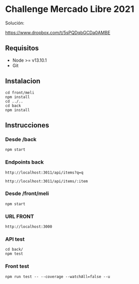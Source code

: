 # Challenge Mercado Libre 2021

Solución:

https://www.dropbox.com/t/5sPQDqbGCDa0AMBE

## Requisitos

 - Node >= v13.10.1
 - Git

## Instalacion

    cd front/meli
    npm install
    cd ../..
    cd back 
    npm install

## Instrucciones

### Desde /back

    npm start

### Endpoints back

    http://localhost:3011/api/items?q=q

    http://localhost:3011/api/items/:item

### Desde /front/meli

    npm start

### URL FRONT

    http://localhost:3000

### API test

    cd back/
    npm test

### Front test

    npm run test -- --coverage --watchAll=false --u
